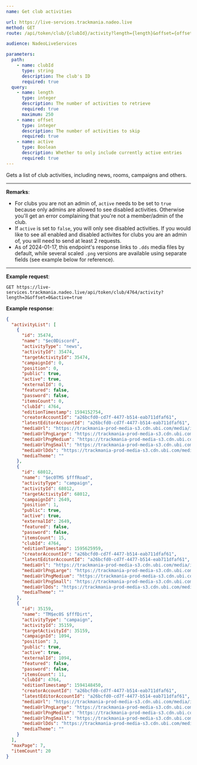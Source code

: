 ```yaml
---
name: Get club activities

url: https://live-services.trackmania.nadeo.live
method: GET
route: /api/token/club/{clubId}/activity?length={length}&offset={offset}&active={active}

audience: NadeoLiveServices

parameters:
  path:
    - name: clubId
      type: string
      description: The club's ID
      required: true
  query:
    - name: length
      type: integer
      description: The number of activities to retrieve
      required: true
      maximum: 250
    - name: offset
      type: integer
      description: The number of activities to skip
      required: true
    - name: active
      type: Boolean
      description: Whether to only include currently active entries
      required: true
---
```


Gets a list of club activities, including news, rooms, campaigns and others.

---

**Remarks**:

- For clubs you are not an admin of, `active` needs to be set to `true` because only admins are allowed to see disabled activities. Otherwise you'll get an error complaining that you're not a member/admin of the club.
- If `active` is set to `false`, you will only see disabled activities. If you would like to see all enabled and disabled activites for clubs you are an admin of, you will need to send at least 2 requests.
- As of 2024-01-17, this endpoint's response links to `.dds` media files by default, while several scaled `.png` versions are available using separate fields (see example below for reference).

---

**Example request**:

```plain
GET https://live-services.trackmania.nadeo.live/api/token/club/4764/activity?length=3&offset=0&active=true
```

**Example response**:

```json
{
  "activityList": [
    {
      "id": 35474,
      "name": "$ec0Discord",
      "activityType": "news",
      "activityId": 35474,
      "targetActivityId": 35474,
      "campaignId": 0,
      "position": 0,
      "public": true,
      "active": true,
      "externalId": 0,
      "featured": false,
      "password": false,
      "itemsCount": 0,
      "clubId": 4764,
      "editionTimestamp": 1594152754,
      "creatorAccountId": "a26bcfd0-cd7f-4477-b514-eab711dfaf61",
      "latestEditorAccountId": "a26bcfd0-cd7f-4477-b514-eab711dfaf61",
      "mediaUrl": "https://trackmania-prod-media-s3.cdn.ubi.com/media/image/live-api/86ada7a9-f401-4832-be60-631bb63f01a4/dds/game.dds?timestamp=1705418454.dds",
      "mediaUrlPngLarge": "https://trackmania-prod-media-s3.cdn.ubi.com/media/image/live-api/86ada7a9-f401-4832-be60-631bb63f01a4/png/large.png?timestamp=1705418454.png",
      "mediaUrlPngMedium": "https://trackmania-prod-media-s3.cdn.ubi.com/media/image/live-api/86ada7a9-f401-4832-be60-631bb63f01a4/png/medium.png?timestamp=1705418454.png",
      "mediaUrlPngSmall": "https://trackmania-prod-media-s3.cdn.ubi.com/media/image/live-api/86ada7a9-f401-4832-be60-631bb63f01a4/png/small.png?timestamp=1705418454.png",
      "mediaUrlDds": "https://trackmania-prod-media-s3.cdn.ubi.com/media/image/live-api/86ada7a9-f401-4832-be60-631bb63f01a4/dds/game.dds?timestamp=1705418454.dds",
      "mediaTheme": ""
    },
    {
      "id": 68012,
      "name": "$ec0TMS $fffRoad",
      "activityType": "campaign",
      "activityId": 68012,
      "targetActivityId": 68012,
      "campaignId": 2649,
      "position": 1,
      "public": true,
      "active": true,
      "externalId": 2649,
      "featured": false,
      "password": false,
      "itemsCount": 15,
      "clubId": 4764,
      "editionTimestamp": 1595625959,
      "creatorAccountId": "a26bcfd0-cd7f-4477-b514-eab711dfaf61",
      "latestEditorAccountId": "a26bcfd0-cd7f-4477-b514-eab711dfaf61",
      "mediaUrl": "https://trackmania-prod-media-s3.cdn.ubi.com/media/image/live-api/1636a29e-bbe2-4321-acc3-a523dd2c94ef/dds/game.dds?timestamp=1705418451.dds",
      "mediaUrlPngLarge": "https://trackmania-prod-media-s3.cdn.ubi.com/media/image/live-api/1636a29e-bbe2-4321-acc3-a523dd2c94ef/png/large.png?timestamp=1705418451.png",
      "mediaUrlPngMedium": "https://trackmania-prod-media-s3.cdn.ubi.com/media/image/live-api/1636a29e-bbe2-4321-acc3-a523dd2c94ef/png/medium.png?timestamp=1705418451.png",
      "mediaUrlPngSmall": "https://trackmania-prod-media-s3.cdn.ubi.com/media/image/live-api/1636a29e-bbe2-4321-acc3-a523dd2c94ef/png/small.png?timestamp=1705418451.png",
      "mediaUrlDds": "https://trackmania-prod-media-s3.cdn.ubi.com/media/image/live-api/1636a29e-bbe2-4321-acc3-a523dd2c94ef/dds/game.dds?timestamp=1705418451.dds",
      "mediaTheme": ""
    },
    {
      "id": 35159,
      "name": "TM$ec0S $fffDirt",
      "activityType": "campaign",
      "activityId": 35159,
      "targetActivityId": 35159,
      "campaignId": 1094,
      "position": 3,
      "public": true,
      "active": true,
      "externalId": 1094,
      "featured": false,
      "password": false,
      "itemsCount": 11,
      "clubId": 4764,
      "editionTimestamp": 1594148450,
      "creatorAccountId": "a26bcfd0-cd7f-4477-b514-eab711dfaf61",
      "latestEditorAccountId": "a26bcfd0-cd7f-4477-b514-eab711dfaf61",
      "mediaUrl": "https://trackmania-prod-media-s3.cdn.ubi.com/media/image/live-api/75ff0c45-3c4b-47c9-a99c-208f8fc017d9/dds/game.dds?timestamp=1705402100.dds",
      "mediaUrlPngLarge": "https://trackmania-prod-media-s3.cdn.ubi.com/media/image/live-api/75ff0c45-3c4b-47c9-a99c-208f8fc017d9/png/large.png?timestamp=1705402100.png",
      "mediaUrlPngMedium": "https://trackmania-prod-media-s3.cdn.ubi.com/media/image/live-api/75ff0c45-3c4b-47c9-a99c-208f8fc017d9/png/medium.png?timestamp=1705402100.png",
      "mediaUrlPngSmall": "https://trackmania-prod-media-s3.cdn.ubi.com/media/image/live-api/75ff0c45-3c4b-47c9-a99c-208f8fc017d9/png/small.png?timestamp=1705402100.png",
      "mediaUrlDds": "https://trackmania-prod-media-s3.cdn.ubi.com/media/image/live-api/75ff0c45-3c4b-47c9-a99c-208f8fc017d9/dds/game.dds?timestamp=1705402100.dds",
      "mediaTheme": ""
    }
  ],
  "maxPage": 7,
  "itemCount": 20
}
```
